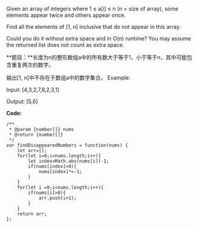 Given an array of integers where 1 ≤ a[i] ≤ n (n = size of array), some elements appear twice and others appear once.

Find all the elements of [1, n] inclusive that do not appear in this array.

Could you do it without extra space and in O(n) runtime? You may assume the returned list does not count as extra space.

**题目：**长度为n的整形数组a中的所有数大于等于1，小于等于n，其中可能包含重复两次的数字。

输出[1, n]中不存在于数组a中的数字集合。
Example:

Input:
[4,3,2,7,8,2,3,1]

Output:
[5,6]



**Code:**

	/**
	 * @param {number[]} nums
	 * @return {number[]}
	 */
	var findDisappearedNumbers = function(nums) {
		let arr=[];
	    for(let i=0;i<nums.length;i++){
	    	let index=Math.abs(nums[i])-1;
	    	if(nums[index]>0){
	    		nums[index]*=-1;
	    	}
	    }
	    for(let i =0;i<nums.length;i++){
	    	if(nums[i]>0){
	    		arr.push(i+1);
	    	}
	    }
	    return arr;
	};